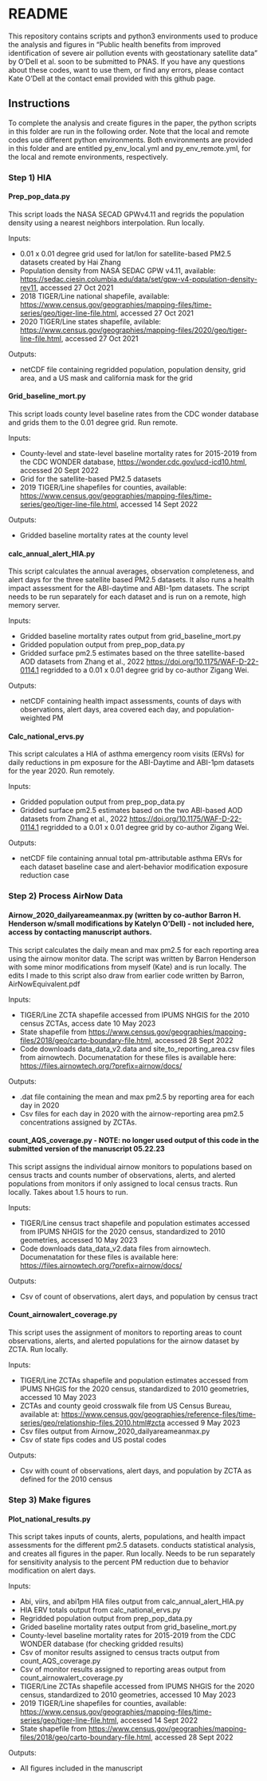 # README
This repository contains scripts and python3 environments used to produce the analysis and figures in “Public health benefits from improved identification of severe air pollution events with geostationary satellite data” by O’Dell et al. soon to be submitted to PNAS. If you have any questions about these codes, want to use them, or find any errors, please contact Kate O’Dell at the contact email provided with this github page. 
## Instructions
To complete the analysis and create figures in the paper, the python scripts in this folder are run in the following order. Note that the local and remote codes use different python environments. Both environments are provided in this folder and are entitled py_env_local.yml and py_env_remote.yml, for the local and remote environments, respectively. 

### Step 1) HIA
#### Prep_pop_data.py
This script loads the NASA SECAD GPWv4.11 and regrids the population density using a nearest neighbors interpolation. Run locally.

Inputs:
- 0.01 x 0.01 degree grid used for lat/lon for satellite-based PM2.5 datasets created by Hai Zhang
- Population density from NASA SEDAC GPW v4.11, available: https://sedac.ciesin.columbia.edu/data/set/gpw-v4-population-density-rev11, accessed 27 Oct 2021
- 2018 TIGER/Line national shapefile, available: https://www.census.gov/geographies/mapping-files/time-series/geo/tiger-line-file.html, accessed 27 Oct 2021
- 2020 TIGER/Line states shapefile, avilable: https://www.census.gov/geographies/mapping-files/2020/geo/tiger-line-file.html, accessed 27 Oct 2021

Outputs:
- netCDF file containing regridded population, population density, grid area, and a US mask and california mask for the grid

#### Grid_baseline_mort.py
This script loads county level baseline rates from the CDC wonder database and grids them to the 0.01 degree grid. Run remote.

Inputs:
- County-level and state-level baseline mortality rates for 2015-2019 from the CDC WONDER database, https://wonder.cdc.gov/ucd-icd10.html, accessed 20 Sept 2022
- Grid for the satellite-based PM2.5 datasets
- 2019 TIGER/Line shapefiles for counties, available: https://www.census.gov/geographies/mapping-files/time-series/geo/tiger-line-file.html, accessed 14 Sept 2022

Outputs:
- Gridded baseline mortality rates at the county level

#### calc_annual_alert_HIA.py
This script calculates the annual averages, observation completeness, and alert days for the three satellite based PM2.5 datasets. It also runs a health impact assessment for the ABI-daytime and ABI-1pm datasets. The script needs to be run separately for each dataset and is run on a remote, high memory server.

Inputs:
- Gridded baseline mortality rates output from grid_baseline_mort.py
- Gridded population output from prep_pop_data.py
- Gridded surface pm2.5 estimates based on the three satellite-based AOD datasets from Zhang et al., 2022 https://doi.org/10.1175/WAF-D-22-0114.1 regridded to a 0.01 x 0.01 degree grid by co-author Zigang Wei.

Outputs:
- netCDF containing health impact assessments, counts of days with observations, alert days, area covered each day, and population-weighted PM

#### Calc_national_ervs.py
This script calculates a HIA of asthma emergency room visits (ERVs) for daily reductions in pm exposure for the ABI-Daytime and ABI-1pm datasets for the year 2020. Run remotely.

Inputs:
- Gridded population output from prep_pop_data.py
- Gridded surface pm2.5 estimates based on the two ABI-based AOD datasets from Zhang et al., 2022 https://doi.org/10.1175/WAF-D-22-0114.1 regridded to a 0.01 x 0.01 degree grid by co-author Zigang Wei.

Outputs:
- netCDF file containing annual total pm-attributable asthma ERVs for each dataset baseline case and alert-behavior modification exposure reduction case 

### Step 2) Process AirNow Data
#### Airnow_2020_dailyareameanmax.py (written by co-author Barron H. Henderson w/small modifications by Katelyn O'Dell) - not included here, access by contacting manuscript authors.
This script calculates the daily mean and max pm2.5 for each reporting area using the airnow monitor data. The script was written by Barron Henderson with some minor modifications from myself (Kate) and is run locally. The edits I made to this script also draw from earlier code written by Barron, AirNowEquivalent.pdf

Inputs:
- TIGER/Line ZCTA shapefile accessed from IPUMS NHGIS for the 2010 census ZCTAs, access date 10 May 2023
- State shapefile from https://www.census.gov/geographies/mapping-files/2018/geo/carto-boundary-file.html, accessed 28 Sept 2022
- Code downloads data_data_v2.data and site_to_reporting_area.csv files from airnowtech. Documenatation for these files is available here: https://files.airnowtech.org/?prefix=airnow/docs/

Outputs:
- .dat file containing the mean and max pm2.5 by reporting area for each day in 2020
- Csv files for each day in 2020 with the airnow-reporting area pm2.5 concentrations assigned by ZCTAs. 

#### count_AQS_coverage.py - NOTE: no longer used output of this code in the submitted version of the manuscript 05.22.23
This script assigns the individual airnow monitors to populations based on census tracts and counts number of observations, alerts, and alerted populations from monitors if only assigned to local census tracts. Run locally. Takes about 1.5 hours to run.

Inputs:
- TIGER/Line census tract shapefile and population estimates accessed from IPUMS NHGIS for the 2020 census, standardized to 2010 geometries, accessed 10 May 2023
- Code downloads data_data_v2.data files from airnowtech. Documenatation for these files is available here: https://files.airnowtech.org/?prefix=airnow/docs/

Outputs:
- Csv of count of observations, alert days, and population by census tract

#### Count_airnowalert_coverage.py
This script uses the assignment of monitors to reporting areas to count observations, alerts, and alerted populations for the airnow dataset by ZCTA. Run locally.

Inputs:
- TIGER/Line ZCTAs shapefile and population estimates accessed from IPUMS NHGIS for the 2020 census, standardized to 2010 geometries, accessed 10 May 2023
- ZCTAs and county geoid crosswalk file from US Census Bureau, available at: https://www.census.gov/geographies/reference-files/time-series/geo/relationship-files.2010.html#zcta accessed 9 May 2023
- Csv files output from Airnow_2020_dailyareameanmax.py
- Csv of state fips codes and US postal codes

Outputs:
- Csv with count of observations, alert days, and population by ZCTA as defined for the 2010 census

### Step 3) Make figures
#### Plot_national_results.py
This script takes inputs of counts, alerts, populations, and health impact assessments for the different pm2.5 datasets. conducts statistical analysis, and creates all figures in the paper. Run locally. Needs to be run separately for sensitivity analysis to the percent PM reduction due to behavior modification on alert days.

Inputs:
- Abi, viirs, and abi1pm HIA files output from calc_annual_alert_HIA.py
- HIA ERV totals output from calc_national_ervs.py
- Regridded population output from prep_pop_data.py
- Grided baseline mortality rates output from grid_baseline_mort.py
- County-level baseline mortality rates for 2015-2019 from the CDC WONDER database (for checking gridded results)
- Csv of monitor results assigned to census tracts output from count_AQS_coverage.py
- Csv of monitor results assigned to reporting areas output from count_airnowalert_coverage.py
- TIGER/Line ZCTAs shapefile accessed from IPUMS NHGIS for the 2020 census, standardized to 2010 geometries, accessed 10 May 2023
- 2019 TIGER/Line shapefiles for counties, available: https://www.census.gov/geographies/mapping-files/time-series/geo/tiger-line-file.html, accessed 14 Sept 2022
- State shapefile from https://www.census.gov/geographies/mapping-files/2018/geo/carto-boundary-file.html, accessed 28 Sept 2022

Outputs:
- All figures included in the manuscript


